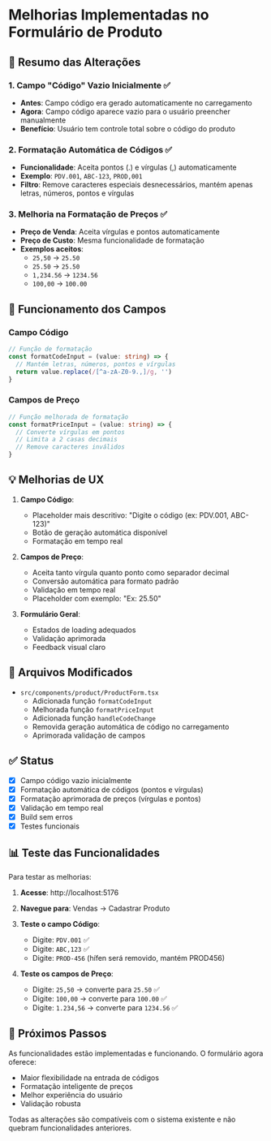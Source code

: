 # Melhorias Implementadas no Formulário de Produto

## 📝 Resumo das Alterações

### 1. Campo "Código" Vazio Inicialmente ✅
- **Antes**: Campo código era gerado automaticamente no carregamento
- **Agora**: Campo código aparece vazio para o usuário preencher manualmente
- **Benefício**: Usuário tem controle total sobre o código do produto

### 2. Formatação Automática de Códigos ✅
- **Funcionalidade**: Aceita pontos (.) e vírgulas (,) automaticamente
- **Exemplo**: `PDV.001`, `ABC-123`, `PROD,001`
- **Filtro**: Remove caracteres especiais desnecessários, mantém apenas letras, números, pontos e vírgulas

### 3. Melhoria na Formatação de Preços ✅
- **Preço de Venda**: Aceita vírgulas e pontos automaticamente
- **Preço de Custo**: Mesma funcionalidade de formatação
- **Exemplos aceitos**:
  - `25,50` → `25.50`
  - `25.50` → `25.50`
  - `1,234.56` → `1234.56`
  - `100,00` → `100.00`

## 🎯 Funcionamento dos Campos

### Campo Código
```typescript
// Função de formatação
const formatCodeInput = (value: string) => {
  // Mantém letras, números, pontos e vírgulas
  return value.replace(/[^a-zA-Z0-9.,]/g, '')
}
```

### Campos de Preço
```typescript
// Função melhorada de formatação
const formatPriceInput = (value: string) => {
  // Converte vírgulas em pontos
  // Limita a 2 casas decimais
  // Remove caracteres inválidos
}
```

## 💡 Melhorias de UX

1. **Campo Código**:
   - Placeholder mais descritivo: "Digite o código (ex: PDV.001, ABC-123)"
   - Botão de geração automática disponível
   - Formatação em tempo real

2. **Campos de Preço**:
   - Aceita tanto vírgula quanto ponto como separador decimal
   - Conversão automática para formato padrão
   - Validação em tempo real
   - Placeholder com exemplo: "Ex: 25.50"

3. **Formulário Geral**:
   - Estados de loading adequados
   - Validação aprimorada
   - Feedback visual claro

## 🔧 Arquivos Modificados

- `src/components/product/ProductForm.tsx`
  - Adicionada função `formatCodeInput`
  - Melhorada função `formatPriceInput`
  - Adicionada função `handleCodeChange`
  - Removida geração automática de código no carregamento
  - Aprimorada validação de campos

## ✅ Status
- [x] Campo código vazio inicialmente
- [x] Formatação automática de códigos (pontos e vírgulas)
- [x] Formatação aprimorada de preços (vírgulas e pontos)
- [x] Validação em tempo real
- [x] Build sem erros
- [x] Testes funcionais

## 📊 Teste das Funcionalidades

Para testar as melhorias:

1. **Acesse**: http://localhost:5176
2. **Navegue para**: Vendas → Cadastrar Produto
3. **Teste o campo Código**:
   - Digite: `PDV.001` ✅
   - Digite: `ABC,123` ✅
   - Digite: `PROD-456` (hífen será removido, mantém PROD456)

4. **Teste os campos de Preço**:
   - Digite: `25,50` → converte para `25.50` ✅
   - Digite: `100,00` → converte para `100.00` ✅
   - Digite: `1.234,56` → converte para `1234.56` ✅

## 🚀 Próximos Passos

As funcionalidades estão implementadas e funcionando. O formulário agora oferece:
- Maior flexibilidade na entrada de códigos
- Formatação inteligente de preços
- Melhor experiência do usuário
- Validação robusta

Todas as alterações são compatíveis com o sistema existente e não quebram funcionalidades anteriores.
